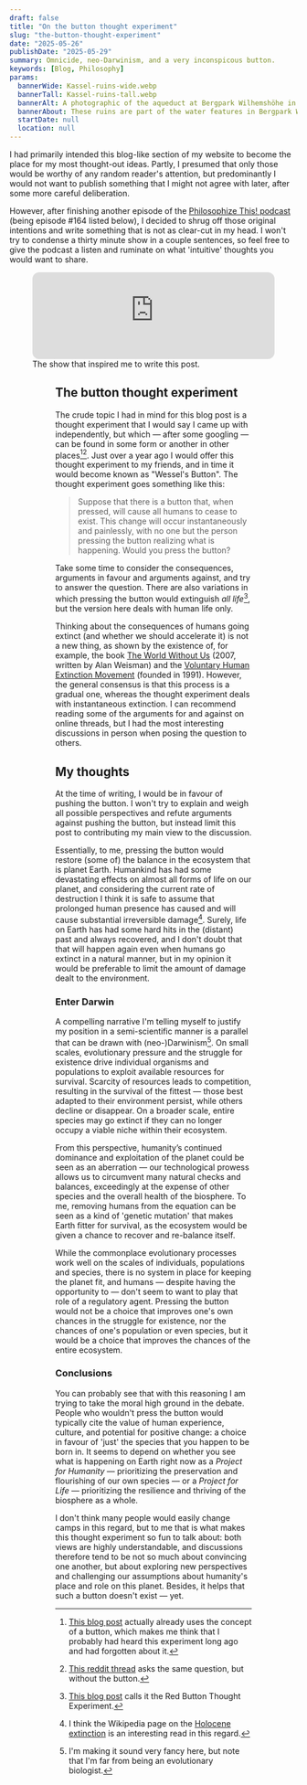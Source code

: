 ```yaml
---
draft: false
title: "On the button thought experiment"
slug: "the-button-thought-experiment"
date: "2025-05-26"
publishDate: "2025-05-29"
summary: Omnicide, neo-Darwinism, and a very inconspicous button.
keywords: [Blog, Philosophy]
params:
  bannerWide: Kassel-ruins-wide.webp
  bannerTall: Kassel-ruins-tall.webp
  bannerAlt: A photographic of the aqueduct at Bergpark Wilhemshöhe in Kassel, Germany, viewed in winter.
  bannerAbout: These ruins are part of the water features in Bergpark Wilhemshöhe in Kassel, Germany. While looking ancient, they are designed to look like ruins, which fittingly symbolizes the intentional destruction of humanity discussed in this post.
  startDate: null
  location: null
---
```


I had primarily intended this blog-like section of my website to become the place for my most thought-out ideas. Partly, I presumed that only those would be worthy of any random reader's attention, but predominantly I would not want to publish something that I might not agree with later, after some more careful deliberation.

However, after finishing another episode of the [Philosophize This! podcast](/content/philosophize-this) (being episode #164 listed below), I decided to shrug off those original intentions and write something that is not as clear-cut in my head. I won't try to condense a thirty minute show in a couple sentences, so feel free to give the podcast a listen and ruminate on what 'intuitive' thoughts you would want to share.

<figure>
<iframe style="border-radius:12px" src="https://open.spotify.com/embed/episode/7aUJ4C4YpnWetq1UmRcCtH?utm_source=generator" width="100%" height="152" frameBorder="0" allowfullscreen="" allow="autoplay; clipboard-write; encrypted-media; fullscreen; picture-in-picture" loading="lazy"></iframe>
 <figcaption>The show that inspired me to write this post.</figcaption>
<figure>

## The button thought experiment

The crude topic I had in mind for this blog post is a thought experiment that I would say I came up with independently, but which &mdash; after some googling &mdash; can be found in some form or another in other places[^1][^2]. Just over a year ago I would offer this thought experiment to my friends, and in time it would become known as "Wessel's Button". The thought experiment goes something like this:

> Suppose that there is a button that, when pressed, will cause all humans to cease to exist. This change will occur instantaneously and painlessly, with no one but the person pressing the button realizing what is happening. Would you press the button?

Take some time to consider the consequences, arguments in favour and arguments against, and try to answer the question. There are also variations in which pressing the button would extinguish _all life_[^3], but the version here deals with human life only.

Thinking about the consequences of humans going extinct (and whether we should accelerate it) is not a new thing, as shown by the existence of, for example, the book [The World Without Us](https://www.reddit.com/r/nihilism/comments/15wa8gh/if_you_could_wipe_out_the_whole_humanity_would_you/) (2007, written by Alan Weisman) and the [Voluntary Human Extinction Movement](https://en.wikipedia.org/wiki/Voluntary_Human_Extinction_Movement) (founded in 1991). However, the general consensus is that this process is a gradual one, whereas the thought experiment deals with instantaneous extinction. I can recommend reading some of the arguments for and against on online threads, but I had the most interesting discussions in person when posing the question to others. 

## My thoughts

At the time of writing, I would be in favour of pushing the button. I won't try to explain and weigh all possible perspectives and refute arguments against pushing the button, but instead limit this post to contributing my main view to the discussion.

Essentially, to me, pressing the button would restore (some of) the balance in the ecosystem that is planet Earth. Humankind has had some devastating effects on almost all forms of life on our planet, and considering the current rate of destruction I think it is safe to assume that prolonged human presence has caused and will cause substantial irreversible damage[^4]. Surely, life on Earth has had some hard hits in the (distant) past and always recovered, and I don't doubt that that will happen again even when humans go extinct in a natural manner, but in my opinion it would be preferable to limit the amount of damage dealt to the environment. 

### Enter Darwin

A compelling narrative I'm telling myself to justify my position in a semi-scientific manner is a parallel that can be drawn with (neo-)Darwinism[^5]. On small scales, evolutionary pressure and the struggle for existence drive individual organisms and populations to exploit available resources for survival. Scarcity of resources leads to competition, resulting in the survival of the fittest &mdash; those best adapted to their environment persist, while others decline or disappear. On a broader scale, entire species may go extinct if they can no longer occupy a viable niche within their ecosystem.

From this perspective, humanity’s continued dominance and exploitation of the planet could be seen as an aberration &mdash; our technological prowess allows us to circumvent many natural checks and balances, exceedingly at the expense of other species and the overall health of the biosphere. To me, removing humans from the equation can be seen as a kind of 'genetic mutation' that makes Earth fitter for survival, as the ecosystem would be given a chance to recover and re-balance itself.

While the commonplace evolutionary processes work well on the scales of individuals, populations and species, there is no system in place for keeping the planet fit, and humans &mdash; despite having the opportunity to &mdash; don't seem to want to play that role of a regulatory agent. Pressing the button would not be a choice that improves one's own chances in the struggle for existence, nor the chances of one's population or even species, but it would be a choice that improves the chances of the entire ecosystem.

### Conclusions

You can probably see that with this reasoning I am trying to take the moral high ground in the debate. People who wouldn't press the button would typically cite the value of human experience, culture, and potential for positive change: a choice in favour of 'just' the species that you happen to be born in. It seems to depend on whether you see what is happening on Earth right now as a _Project for Humanity_ &mdash; prioritizing the preservation and flourishing of our own species &mdash; or a _Project for Life_ &mdash; prioritizing the resilience and thriving of the biosphere as a whole.

I don't think many people would easily change camps in this regard, but to me that is what makes this thought experiment so fun to talk about: both views are highly understandable, and discussions therefore tend to be not so much about convincing one another, but about exploring new perspectives and challenging our assumptions about humanity's place and role on this planet. Besides, it helps that such a button doesn't exist &mdash; yet.



[^1]: [This blog post](https://veganstrategist.org/2016/10/26/would-you-press-the-button-to-make-humanity-go-extinct/) actually already uses the concept of a button, which makes me think that I probably had heard this experiment long ago and had forgotten about it.
[^2]: [This reddit thread](https://www.reddit.com/r/nihilism/comments/15wa8gh/if_you_could_wipe_out_the_whole_humanity_would_you/) asks the same question, but without the button. 
[^3]: [This blog post](https://figmentsofspeculation.wordpress.com/2024/03/31/against-the-red-button-thought-experiment/) calls it the Red Button Thought Experiment.
[^4]: I think the Wikipedia page on the [Holocene extinction](https://en.wikipedia.org/wiki/Holocene_extinction) is an interesting read in this regard.
[^5]: I'm making it sound very fancy here, but note that I'm far from being an evolutionary biologist.